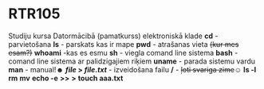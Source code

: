 # RTR105
Studiju kursa Datormācibā (pamatkurss) elektroniskā klade
**cd** - parvietošana
**ls** -  parskats kas ir mape 
**pwd** - atrašanas vieta ~~(kur mes esam?)~~
**whoami** -kas es esmu
**sh** - viegla comand line sistema
**bash** - comand line sistema ar palidzigajiem riķiem
**uname** - parada sistemu vardu
**man** - manual!☻
**_file_ > _file.txt_** - izveidošana failu 
**/** - ~~ļoti svariga zime~~☺
**ls -l** 
**rm**
**mv**
**echo -e**
**>>**
**>**
**touch aaa.txt**
